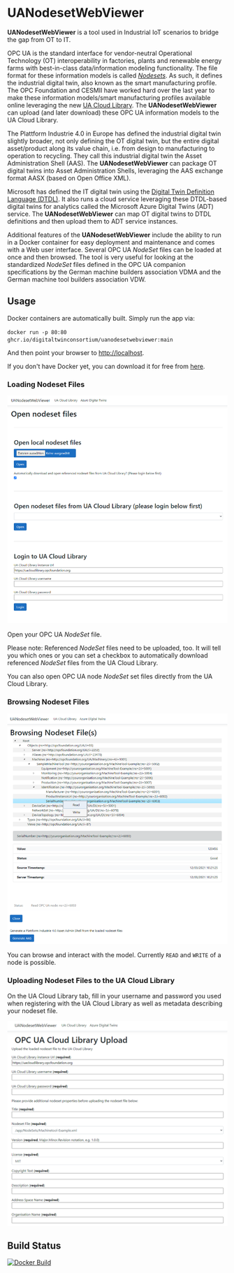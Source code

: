 # UANodesetWebViewer

**UANodesetWebViewer** is a tool used in Industrial IoT scenarios to bridge the gap from OT to IT.

OPC UA is the standard interface for vendor-neutral Operational Technology (OT) interoperability in factories, plants and renewable energy farms with best-in-class data/information modeling functionality. The file format for these information models is called [_Nodesets_](https://reference.opcfoundation.org/v104/Core/docs/Part6/F.1/). As such, it defines the industrial digital twin, also known as the smart manufacturing profile. The OPC Foundation and CESMII have worked hard over the last year to make these information models/smart manufacturing profiles available online leveraging the new [UA Cloud Library](https://github.com/OPCFoundation/UA-CloudLibrary). The **UANodesetWebViewer** can upload (and later download) these OPC UA information models to the UA Cloud Library.

The Plattform Industrie 4.0 in Europe has defined the industrial digital twin slightly broader, not only defining the OT digital twin, but the entire digital asset/product along its value chain, i.e. from design to manufacturing to operation to recycling. They call this industrial digital twin the Asset Administration Shell (AAS). The **UANodesetWebViewer** can package OT digital twins into Asset Administration Shells, leveraging the AAS exchange format AASX (based on Open Office XML).

Microsoft has defined the IT digital twin using the [Digital Twin Definition Language (DTDL)](https://docs.microsoft.com/en-us/azure/digital-twins/concepts-models). It also runs a cloud service leveraging these DTDL-based digital twins for analytics called the Microsoft Azure Digital Twins (ADT) service. The **UANodesetWebViewer** can map OT digital twins to DTDL definitions and then upload them to ADT service instances.

Additional features of the **UANodesetWebViewer** include the ability to run in a Docker container for easy deployment and maintenance and comes with a Web user interface. Several OPC UA _NodeSet_ files can be loaded at once and then browsed. The tool is very useful for looking at the standardized _NodeSet_ files defined in the OPC UA companion specifications by the German machine builders association VDMA and the German machine tool builders association VDW.

## Usage

Docker containers are automatically built. Simply run the app via:

`docker run -p 80:80 ghcr.io/digitaltwinconsortium/uanodesetwebviewer:main`

And then point your browser to <http://localhost>.

If you don't have Docker yet, you can download it for free from [here](https://www.docker.com/products/docker-desktop).

### Loading Nodeset Files

![Start](Docs/Start.png)

Open your OPC UA _NodeSet_ file.

Please note: Referenced _NodeSet_ files need to be uploaded, too.  It will tell you which ones or you can set a checkbox to automatically download referenced _NodeSet_ files from the UA Cloud Library.

You can also open OPC UA node _NodeSet_ set files directly from the UA Cloud Library.

### Browsing Nodeset Files

![Browsing](Docs/Sample.png)

You can browse and interact with the model.
Currently `READ` and `WRITE` of a node is possible.

### Uploading Nodeset Files to the UA Cloud Library

On the UA Cloud Library tab, fill in your username and password you used when registering with the UA Cloud Library as well as metadata describing your nodeset file.

![Browsing](Docs/CloudLib.png)

## Build Status

[![Docker Build](https://github.com/digitaltwinconsortium/UANodesetWebViewer/actions/workflows/docker-build.yml/badge.svg)](https://github.com/digitaltwinconsortium/UANodesetWebViewer/actions/workflows/docker-build.yml)
